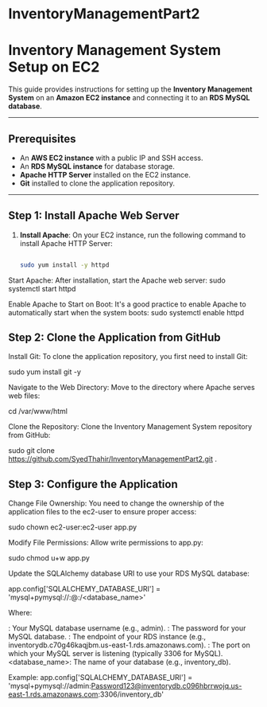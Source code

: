 # InventoryManagementPart2

# Inventory Management System Setup on EC2

This guide provides instructions for setting up the **Inventory Management System** on an **Amazon EC2 instance** and connecting it to an **RDS MySQL database**.

---

## Prerequisites

- An **AWS EC2 instance** with a public IP and SSH access.
- An **RDS MySQL instance** for database storage.
- **Apache HTTP Server** installed on the EC2 instance.
- **Git** installed to clone the application repository.

---

## Step 1: Install Apache Web Server

1. **Install Apache**:
   On your EC2 instance, run the following command to install Apache HTTP Server:
   ```bash
   
   sudo yum install -y httpd

Start Apache: After installation, start the Apache web server:
sudo systemctl start httpd

Enable Apache to Start on Boot: It's a good practice to enable Apache to automatically start when the system boots:
sudo systemctl enable httpd

## Step 2: Clone the Application from GitHub

Install Git: To clone the application repository, you first need to install Git:

sudo yum install git -y

Navigate to the Web Directory: Move to the directory where Apache serves web files:

cd /var/www/html

Clone the Repository: Clone the Inventory Management System repository from GitHub:

sudo git clone https://github.com/SyedThahir/InventoryManagementPart2.git .

## Step 3: Configure the Application

Change File Ownership: You need to change the ownership of the application files to the ec2-user to ensure proper access:

sudo chown ec2-user:ec2-user app.py


Modify File Permissions: Allow write permissions to app.py:

sudo chmod u+w app.py


Update the SQLAlchemy database URI to use your RDS MySQL database:

app.config['SQLALCHEMY_DATABASE_URI'] = 'mysql+pymysql://<username>:<password>@<hostname>:<port>/<database_name>'

Where:

<username>: Your MySQL database username (e.g., admin).
<password>: The password for your MySQL database.
<hostname>: The endpoint of your RDS instance (e.g., inventorydb.c70g46kaqjbm.us-east-1.rds.amazonaws.com).
<port>: The port on which your MySQL server is listening (typically 3306 for MySQL).
<database_name>: The name of your database (e.g., inventory_db).

Example:
app.config['SQLALCHEMY_DATABASE_URI'] = 'mysql+pymysql://admin:Password123@inventorydb.c096hbrrwojq.us-east-1.rds.amazonaws.com:3306/inventory_db'





